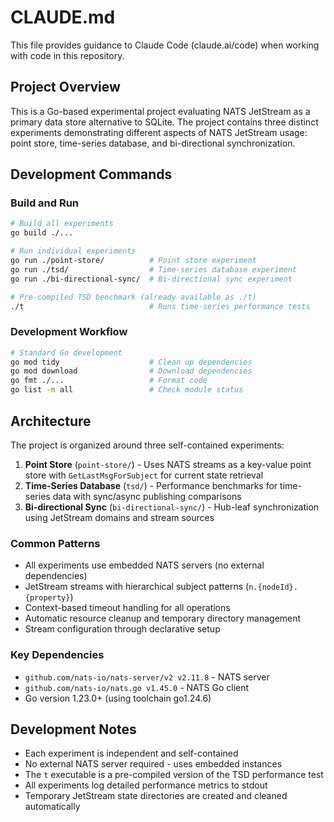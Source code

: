 # CLAUDE.md

This file provides guidance to Claude Code (claude.ai/code) when working with code in this repository.

## Project Overview

This is a Go-based experimental project evaluating NATS JetStream as a primary data store alternative to SQLite. The project contains three distinct experiments demonstrating different aspects of NATS JetStream usage: point store, time-series database, and bi-directional synchronization.

## Development Commands

### Build and Run
```bash
# Build all experiments
go build ./...

# Run individual experiments
go run ./point-store/          # Point store experiment
go run ./tsd/                  # Time-series database experiment  
go run ./bi-directional-sync/  # Bi-directional sync experiment

# Pre-compiled TSD benchmark (already available as ./t)
./t                            # Runs time-series performance tests
```

### Development Workflow
```bash
# Standard Go development
go mod tidy                    # Clean up dependencies
go mod download                # Download dependencies
go fmt ./...                   # Format code
go list -m all                 # Check module status
```

## Architecture

The project is organized around three self-contained experiments:

1. **Point Store** (`point-store/`) - Uses NATS streams as a key-value point store with `GetLastMsgForSubject` for current state retrieval
2. **Time-Series Database** (`tsd/`) - Performance benchmarks for time-series data with sync/async publishing comparisons
3. **Bi-directional Sync** (`bi-directional-sync/`) - Hub-leaf synchronization using JetStream domains and stream sources

### Common Patterns
- All experiments use embedded NATS servers (no external dependencies)
- JetStream streams with hierarchical subject patterns (`n.{nodeId}.{property}`)
- Context-based timeout handling for all operations
- Automatic resource cleanup and temporary directory management
- Stream configuration through declarative setup

### Key Dependencies
- `github.com/nats-io/nats-server/v2 v2.11.8` - NATS server
- `github.com/nats-io/nats.go v1.45.0` - NATS Go client
- Go version 1.23.0+ (using toolchain go1.24.6)

## Development Notes

- Each experiment is independent and self-contained
- No external NATS server required - uses embedded instances
- The `t` executable is a pre-compiled version of the TSD performance test
- All experiments log detailed performance metrics to stdout
- Temporary JetStream state directories are created and cleaned automatically